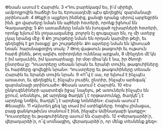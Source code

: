 Փեսան ասում է Հարսին.
3 «Դու բարեկազմ ես, ի՛մ սիրելի,
ամբողջովին հաճելի ես
եւ Երուսաղէմի պէս գեղեցիկ՝
զարմանալի յօրինուած:
4 Թեքի՛ր աչքերդ ինձնից,
քանզի դրանք սիրով արբեցրին ինձ.
քո վարսերը նման են այծերի հօտերի,
որոնք իջնում են Գաղաադից:
5 Քո ատամները նման են խուզած ոչխարների հօտերի,
որոնք ելնում են լողաւազանից.
բոլորն էլ զուգաշար են,
ոչ մի ստերջ չկայ նրանց մէջ:
6 Քո շուրթերը նման են որդան կարմիր թելի,
եւ գեղեցիկ է քո խօսքը՝ քո շուրթերին:
Քո այտերը նման են կիսուած նռան՝
հարսնաքօղիդ տակ:
7 Թող վաթսուն թագուհի եւ ութսուն հարճ լինեն,
թող ազնիւ օրիորդներ ունենայ արքան,
8 մինչդեռ մէ՛կն է իմ աղաւնին, իմ կատարեալը.
իր մօր միա՛կն է նա,
իր ծնողի ընտրեա՛լը:
Դուստրերը տեսան նրան եւ երանի տուին,
թագուհիները եւ հարճերը գովեցին նրան»:
Դուստրերը եւ թագուհիները տեսան Հարսին եւ երանի տուին նրան.
9 «Ո՞վ է սա, որ ելնում է ինչպէս առաւօտ,
եւ գեղեցիկ է, ինչպէս լուսին,
ընտիր, ինչպէս արեգակ՝
զարմանալի յօրինուած»:
Փեսան ասում է Հարսին.
10 «Ես ընկուզենիների պարտէզն իջայ՝
նայելու, թէ առուներն ինչպէս են ջրում,
տեսնելու, թէ արդեօք ծաղկե՞լ է որթատունկը,
ծաղկե՞լ է արդեօք նոճին,
ծաղկե՞լ է արդեօք նռնենին»:
Հարսն ասում է Փեսային.
11 «Այնտեղ քեզ կը տամ իմ ստինքները.
հոգիս չիմացաւ, բայց ցանկութիւնս տանում է ինձ,
ինչպէս Ամինադաբի կառքը»:
Դուստրերը եւ թագուհիները ասում են Հարսին.
12 «Վերադարձի՛ր, վերադարձի՛ր, ո՜վ սոմնացիդ,
վերադարձի՛ր, որ մենք տեսնենք քեզ»:
